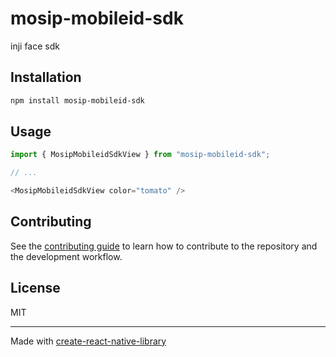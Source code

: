 # mosip-mobileid-sdk
inji face sdk
## Installation

```sh
npm install mosip-mobileid-sdk
```

## Usage

```js
import { MosipMobileidSdkView } from "mosip-mobileid-sdk";

// ...

<MosipMobileidSdkView color="tomato" />
```

## Contributing

See the [contributing guide](CONTRIBUTING.md) to learn how to contribute to the repository and the development workflow.

## License

MIT

---

Made with [create-react-native-library](https://github.com/callstack/react-native-builder-bob)
